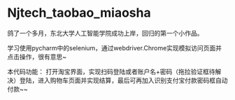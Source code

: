 # Njtech_taobao_miaosha

鸽了一个多月，东北大学人工智能学院成功上岸，回归的第一个小作品。

学习使用pycharm中的selenium，通过webdriver.Chrome实现模拟访问页面并点击操作，很有意思~

本代码功能：
  打开淘宝界面，实现扫码登陆或者账户名+密码（拖拉验证框待解决）登陆，进入购物车页面并实现结算，最后可再加入识别支付宝付款密码框自动付款~~
 
